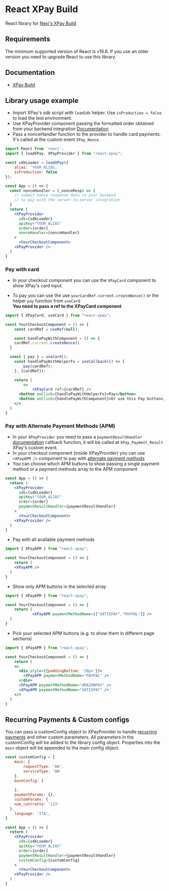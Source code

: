 # React XPay Build 

React library for [Nexi's XPay Build](https://ecommerce.nexi.it/specifiche-tecniche/build/introduzione.html)

## Requirements

The minimum supported version of React is v16.8. 
If you use an older version you need to upgrade React to use this library.

## Documentation

- [XPay Build](https://ecommerce.nexi.it/specifiche-tecniche/build/introduzione.html)

## Library usage example

- Import XPay's sdk script with `loadSdk` helper. Use `isProduction = false` to load the test environment.
- Use XPayProvider component passing the formatted order obtained from your backend integration [Documentation](https://ecommerce.nexi.it/specifiche-tecniche/build/pagamento.html)
- Pass a nonceHandler function to the provider to handle card payments. It's called at the custom event `XPay_Nonce`.

```jsx
import React from 'react';
import { loadXPay, XPayProvider } from "react-xpay";

const sdkLoader = loadXPay({
	alias: 'YOUR_ALIAS, 
	isProduction: false
});

const App = () => {
  const nonceHandler = (_nonceResp) => {
    // submit nonce response data to your backend 
    // to pay with the server-to-server integration
  }
  return (
    <XPayProvider 
      sdk={sdkLoader}
      apiKey="YOUR_ALIAS"
      order={order}
      nonceHandler={nonceHandler}
    >
      <YourCheckoutComponent>
    <XPayProvider />
  )
}

```

### Pay with card

- In your checkout component you can use the `XPayCard` component to show XPay's card input.

- To pay you can use the use `yourCardRef.current.createNonce()` or the helper `pay` function from `useCard`  
**You need to pass a ref to the XPayCard component**

```jsx
import { XPayCard, useCard } from "react-xpay";

const YourCheckoutComponent = () => {
	const cardRef = useRef(null);

	const handlePayWithComponent = () => {
    cardRef.current.createNonce()
  }

  const { pay } = useCard();
	const handlePayWithHelperFx = useCallback(() => {
		pay(cardRef);
	}, [cardRef]);

	return (
		<>
			<XPayCard ref={cardRef} />
      <button onClick={handlePayWithHelperFx}>Pay</button>
      <button onClick={handlePayWithComponent}>Or use this Pay button</button>
    </>
  )
}
```

### Pay with Alternate Payment Methods (APM)

- In your `XPayProvider` you need to pass a `paymentResultHandler` [documentation](https://ecommerce.nexi.it/specifiche-tecniche/build/metodidipagamentoalternativi.html) callback function, it will be called at `XPay_Payment_Result` XPay's custom event.
- In your checkout component (inside XPayProvider) you can use `<XPayAPM />` component to pay with [alternate payment methods](https://ecommerce.nexi.it/specifiche-tecniche/build/metodidipagamentoalternativi.html)
- You can choose which APM buttons to show passing a single payment method or a payment methods array to the APM component

```jsx
const App = () => {
  return (
    <XPayProvider 
      sdk={sdkLoader}
      apiKey="YOUR_ALIAS"
      order={order}
      paymentResultHandler={paymentResultHandler}
    >
      <YourCheckoutComponent>
    <XPayProvider />
  )
}
```

- Pay with all available payment methods

```jsx
import { XPayAPM } from "react-xpay";

const YourCheckoutComponent = () => {
	return (
    <XPayAPM />
  )
}
```

- Show only APM buttons in the selected array

```jsx
import { XPayAPM } from "react-xpay";

const YourCheckoutComponent = () => {
	return (
			<XPayAPM paymentMethodName={["SATISPAY","PAYPAL"]} />
  )
}
```

- Pick your selected APM buttons (e.g. to show them in different page sections)

```jsx
import { XPayAPM } from "react-xpay";

const YourCheckoutComponent = () => {
	return (
    <>
      <div style={{paddingBottom: '20px'}}>
        <XPayAPM paymentMethodName="PAYPAL" />
      </div>
      <XPayAPM paymentMethodName="AMAZONPAY" />
      <XPayAPM paymentMethodName="SATISPAY" />
    </>
  )
}
```

## Recurring Payments & Custom configs

You can pass a customConfig object to XPayProvider to handle [recurring payments](https://ecommerce.nexi.it/specifiche-tecniche/build/pagamentoricorrente.html) and other custom parameters. 
All parameters in the customConfig will be added to the library config object.
Properties into the `main` object will be appended to tha main config object.

```jsx
const customConfig = {
	main: {
		requestType: 'AN',
		serviceType: 'AN'
	},
	baseConfig: {
		
	},
	paymentParams: {},
	customParams: {
    num_contratto: '123'
  },
	language: 'ITA',
}

const App = () => {
  return (
    <XPayProvider 
      sdk={sdkLoader}
      apiKey="YOUR_ALIAS"
      order={order}
      paymentResultHandler={paymentResultHandler}
      customConfig={customConfig}
    >
      <YourCheckoutComponent>
    <XPayProvider />
  )
}
```